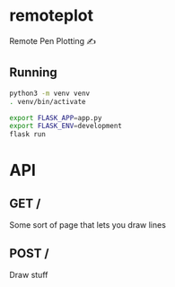 # remoteplot
Remote Pen Plotting ✍️

## Running

```bash
python3 -m venv venv
. venv/bin/activate

export FLASK_APP=app.py
export FLASK_ENV=development
flask run
```

# API

## GET /

Some sort of page that lets you draw lines

## POST /

Draw stuff